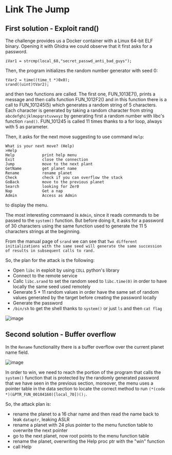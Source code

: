 # Link The Jump

## First solution - Exploit rand()
The challenge provides us a Docker container with a Linux 64-bit ELF binary. Opening it with Ghidra we could observe that it first asks for a password.
```
iVar1 = strcmp(local_68,"secret_passwd_anti_bad_guys");
```

Then, the program initializes the random number generator with seed 0:
```
tVar2 = time((time_t *)0x0);
srand((uint)tVar2);
```

and then two functions are called.
The first one, FUN_1013E7(), prints a message and then calls function FUN_1012F2() and in this function there is a call to FUN_101245(5) which generates a random string of 5 characters.
Each character is generated by taking a random character from string `abcdefghijklmopqrstuvwxyz` by generating first a random number with libc's function `rand()`.
FUN_101245 is called 11 times thanks to a for loop, always with 5 as parameter.

Then, it asks for the next move suggesting to use command `Help`:
```
What is your next move? (Help)
>Help
Help            print help menu
Exit            close the connection
Jump            move to the next plant
GetName         get planet name
Rename          rename planet
Check           check if you can overflow the stack
GoBack          move to the previous planet
Search          looking for Zer0
Nap             Get a nap
Admin           Access as Admin
```

to display the menu.

The most interesting commaand is `Admin`, since it reads commands to be passed to the `system()` function.
But before doing it, it asks for a password of 30 characters using the same function used to generate the 11 5 characters strings at the beginning.

From the manual page of `srand` we can see that `Two different initializations with the same seed will generate the same succession of results in subsequent calls to rand.`

So, the plan for the attack is the following:
- Open `libc` in exploit by using `CDLL` python's library
- Connect to the remote service
- Callc `libc.srand` to set the random seed to `libc.time(0)` in order to have locally the same seed used remotely
- Generate 5 * 11 random values in order have the same set of random values generated by the target before creating the password locally
- Generate the password
- `/bin/sh` to get the shell thanks to `system()` or just `ls` and then `cat flag`

![image](https://user-images.githubusercontent.com/32301476/197350696-988ba074-fee7-4044-81cc-0b869a6d819e.png)

## Second solution - Buffer overflow 
In the `Rename` functionality there is a buffer overflow over the current planet name field.

![image](https://user-images.githubusercontent.com/32301476/197352405-d3c883ac-df7e-413c-90fc-27d370c48fcf.png)

In order to win, we need to reach the portion of the program that calls the `system()` function that is protected by the randomly generated password that we have seen in the previous section, moreover, the menu uses a pointer table in the data section to locate the correct method to run `(*(code *)(&PTR_FUN_00104160)[local_70])();`.

So, the attack plan is:
- rename the planet to a 16 char name and then read the name back to leak `dataptr`, leaking ASLR
- rename a planet with 24 plus pointer to the menu function table to overwrite the next pointer
- go to the next planet, now root points to the menu function table
- rename the planet, overwriting the Help proc ptr with the "win" function
- call Help
